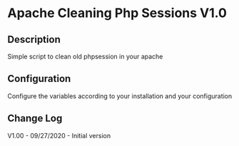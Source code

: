 # Apache Cleaning Php Sessions V1.0

## Description
Simple script to clean old phpsession in your apache

## Configuration
Configure the variables according to your installation and your configuration

## Change Log 
V1.00 - 09/27/2020 - Initial version
